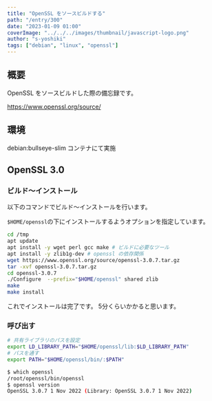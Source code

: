 ```yaml
---
title: "OpenSSL をソースビルドする"
path: "/entry/300"
date: "2023-01-09 01:00"
coverImage: "../../../images/thumbnail/javascript-logo.png"
author: "s-yoshiki"
tags: ["debian", "linux", "openssl"]
---
```


## 概要

OpenSSL をソースビルドした際の備忘録です。

https://www.openssl.org/source/

## 環境

debian:bullseye-slim コンテナにて実施

## OpenSSL 3.0

### ビルド〜インストール

以下のコマンドでビルド〜インストールを行います。

`$HOME/openssl`の下にインストールするようオプションを指定しています。

```sh
cd /tmp
apt update
apt install -y wget perl gcc make # ビルドに必要なツール
apt install -y zlib1g-dev # openssl の依存関係
wget https://www.openssl.org/source/openssl-3.0.7.tar.gz
tar -xvf openssl-3.0.7.tar.gz
cd openssl-3.0.7
./Configure  --prefix="$HOME/openssl" shared zlib
make
make install
```

これでインストールは完了です。
5分くらいかかると思います。

### 呼び出す

```sh
# 共有ライブラリのパスを設定
export LD_LIBRARY_PATH="$HOME/openssl/lib:$LD_LIBRARY_PATH"
# パスを通す
export PATH="$HOME/openssl/bin/:$PATH"
```

```sh
$ which openssl
/root/openssl/bin/openssl
$ openssl version
OpenSSL 3.0.7 1 Nov 2022 (Library: OpenSSL 3.0.7 1 Nov 2022)
```

